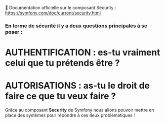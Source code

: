 📖 Documentation officielle sur le composant Security : https://symfony.com/doc/current/security.html 


### En terme de sécurité il y a deux questions principales à se poser :

# AUTHENTIFICATION : es-tu vraiment celui que tu prétends être ? 

# AUTORISATIONS : as-tu le droit de faire ce que tu veux faire ? 

Grâce au composant **Security** de Symfony nous allons pouvoir mettre en place des systèmes pour répondre à ces deux problématiques !

